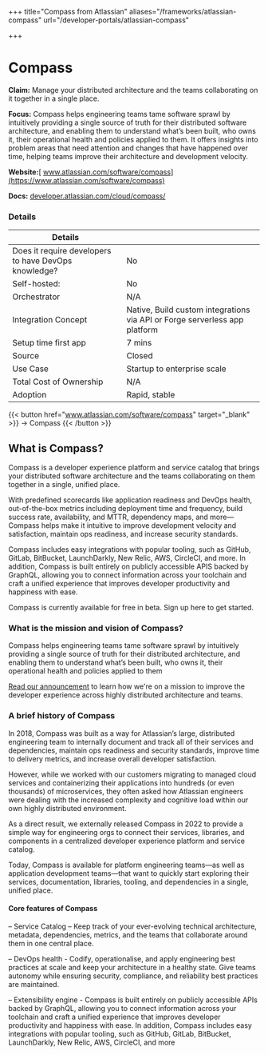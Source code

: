 +++
title="Compass from Atlassian"
aliases="/frameworks/atlassian-compass"
url="/developer-portals/atlassian-compass"

+++

# Compass

**Claim:** Manage your distributed architecture and the teams collaborating on it together in a single place.

**Focus:** Compass helps engineering teams tame software sprawl by intuitively providing a single source of truth for their distributed software architecture, and enabling them to understand what’s been built, who owns it, their operational health and policies applied to them. It offers insights into problem areas that need attention and changes that have happened over time, helping teams improve their architecture and development velocity.

**Website:**[ www.atlassian.com/software/compass](https://www.atlassian.com/software/compass)

**Docs:** [developer.atlassian.com/cloud/compass/](https://developer.atlassian.com/cloud/compass/)


### Details
| Details |  |
| --- | ----------- |
| Does it require developers to have DevOps knowledge? | No |
| Self-hosted: | No |
| Orchestrator | N/A |
| Integration Concept | Native, Build custom integrations via API or Forge serverless app platform |
| Setup time first app | 7 mins |
| Source | Closed |
| Use Case | Startup to enterprise scale |
| Total Cost of Ownership | N/A |
| Adoption | Rapid, stable |

{{< button href="www.atlassian.com/software/compass" target="_blank" >}}
-> Compass
{{< /button >}}  

What is Compass?
---------------------
Compass is a developer experience platform and service catalog that brings your distributed software architecture and the teams collaborating on them together in a single, unified place.

With predefined scorecards like application readiness and DevOps health, out-of-the-box metrics including deployment time and frequency, build success rate, availability, and MTTR, dependency maps, and more—Compass helps make it intuitive to improve development velocity and satisfaction, maintain ops readiness, and increase security standards.

Compass includes easy integrations with popular tooling, such as GitHub, GitLab, BitBucket, LaunchDarkly, New Relic, AWS, CircleCI, and more. In addition, Compass is built entirely on publicly accessible APIS backed by GraphQL, allowing you to connect information across your toolchain and craft a unified experience that improves developer productivity and happiness with ease.

Compass is currently available for free in beta. Sign up here to get started.


### What is the mission and vision of Compass?
Compass helps engineering teams tame software sprawl by intuitively providing a single source of truth for their distributed architecture, and enabling them to understand what’s been built, who owns it, their operational health and policies applied to them

[Read our announcement](https://www.atlassian.com/blog/announcements/introducing-compass) to learn how we're on a mission to improve the developer experience across highly distributed architecture and teams.  

### A brief history of Compass

In 2018, Compass was built as a way for Atlassian’s large, distributed engineering team to internally document and track all of their services and dependencies, maintain ops readiness and security standards, improve time to delivery metrics, and increase overall developer satisfaction.

However, while we worked with our customers migrating to managed cloud services and containerizing their applications into hundreds (or even thousands) of microservices, they often asked how Atlassian engineers were dealing with the increased complexity and cognitive load within our own highly distributed environment. 

As a direct result, we externally released Compass in 2022 to provide a simple way for engineering orgs to connect their services, libraries, and components in a centralized developer experience platform and service catalog. 

Today, Compass is available for platform engineering teams—as well as application development teams—that want to quickly start exploring their services, documentation, libraries, tooling, and dependencies in a single, unified place. 

#### Core features of Compass

– Service Catalog – Keep track of your ever-evolving technical architecture, metadata, dependencies, metrics, and the teams that collaborate around them in one central place.

– DevOps health - Codify, operationalise, and apply engineering best practices at scale and keep your architecture in a healthy state. Give teams autonomy while ensuring security, compliance, and reliability best practices are maintained.

– Extensibility engine - Compass is built entirely on publicly accessible APIs backed by GraphQL, allowing you to connect information across your toolchain and craft a unified experience that improves developer productivity and happiness with ease. In addition, Compass includes easy integrations with popular tooling, such as GitHub, GitLab, BitBucket, LaunchDarkly, New Relic, AWS, CircleCI, and more


